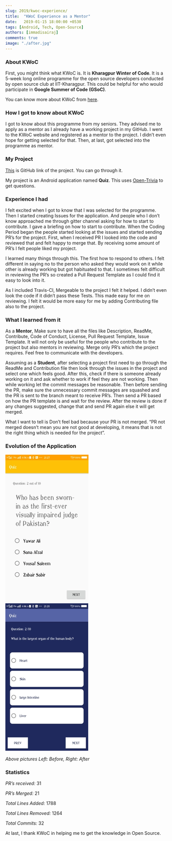 ```yaml
---
slug: 2019/kwoc-experience/
title:  "KWoC Experience as a Mentor"
date:   2019-01-15 18:00:00 +0530
tags: [Android, Tech, Open-Source]
authors: [immadisairaj]
comments: true
image: "./after.jpg"
---
```


### About KWoC

First, you might think what KWoC is. It is **Kharagpur Winter of Code**. It is a 5-week long online programme for the open source developers conducted by open source club at IIT-Kharagpur. This could be helpful for who would participate in **Google Summer of Code** **(GSoC)**.

You can know more about KWoC from [here][kwoc].

### How I got to know about KWoC

I got to know about this programme from my seniors. They advised me to apply as a mentor as I already have a working project in my GitHub. I went to the KWoC website and registered as a mentor to the project. I didn’t even hope for getting selected for that. Then, at last, got selected into the programme as mentor.

### My Project

[This][project] is GitHub link of the project. You can go through it.

My project is an Android application named **Quiz**. This uses [Open-Trivia][open-trivia] to get questions.

### Experience I had

I felt excited when I got to know that I was selected for the programme. Then I started creating Issues for the application. And people who I don’t know approached me through gitter channel asking for how to start to contribute. I gave a briefing on how to start to contribute. When the Coding Period began the people started looking at the issues and started sending PR’s for the project. First, when I received PR I looked into the code and reviewed that and felt happy to merge that. By receiving some amount of PR’s I felt people liked my project.

I learned many things through this. The first how to respond to others. I felt different in saying no to the person who asked they would work on it while other is already working but got habituated to that. I sometimes felt difficult in reviewing the PR’s so created a Pull Request Template as I could find it easy to look into it.

As I included Travis-CI, Mergeable to the project I felt it helped. I didn’t even look the code if it didn’t pass these Tests. This made easy for me on reviewing. I felt it would be more easy for me by adding Contributing file also to the project.

### What I learned from it

As a **Mentor**, Make sure to have all the files like Description, ReadMe, Contribute, Code of Conduct, License, Pull Request Template, Issue Template. It will not only be useful for the people who contribute to the project but also mentors in reviewing. Merge only PR’s which the project requires. Feel free to communicate with the developers.

Assuming as a **Student**, after selecting a project first need to go through the ReadMe and Contribution file then look through the issues in the project and select one which feels good. After this, check if there is someone already working on it and ask whether to work if feel they are not working. Then while working let the commit messages be reasonable. Then before sending the PR, make sure the unnecessary commit messages are squashed and the PR is sent to the branch meant to receive PR’s. Then send a PR based on how the PR template is and wait for the review. After the review is done if any changes suggested, change that and send PR again else it will get merged.

What I want to tell is Don’t feel bad because your PR is not merged. “PR not merged doesn’t mean you are not good at developing, it means that is not the right thing which is needed for the project”.

### Evolution of the Application

![Before KWoC](./before.jpg)
![After KWoC](./after.jpg)

*Above pictures Left: Before, Right: After*

### Statistics

*PR’s received:* 31

*PR’s Merged:* 21

*Total Lines Added:* 1788

*Total Lines Removed:* 1264

*Total Commits:* 32

At last, I thank KWoC in helping me to get the knowledge in Open Source.

[kwoc]:         https://kwoc.kossiitkgp.org/
[project]:      https://github.com/immadisairaj/Quiz
[open-trivia]:  https://opentdb.com/
